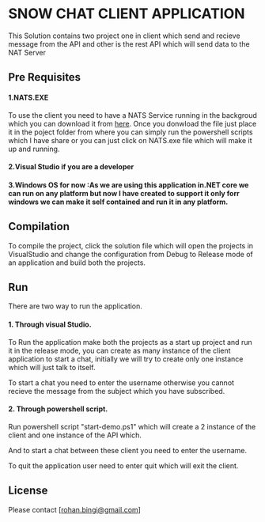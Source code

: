 # SNOW CHAT CLIENT APPLICATION

This Solution contains two project one in client which send and recieve message from the API and other is the rest API which will send data to the NAT Server 

## Pre Requisites

####  1.NATS.EXE

To use the client you need to have a NATS Service running in the backgroud which you can download it from [here](https://nats.io/download/). Once you donwload the file just place it in the poject folder from where you can simply  run the powershell scripts which I have share or you can just click on NATS.exe file which will make it up and running.

####  2.Visual Studio if you are a developer 

####  3.Windows OS for now :As we are using this application in.NET core we can run on any platform but now I have created to support it only forr windows we can make it self contained and run it in any platform.

## Compilation

To compile the project, click the solution file which will open the projects in VisualStudio  and change the configuration from Debug to Release mode of an application and build both the projects.

## Run

There are two way to run the application.

  #### 1. Through visual Studio.

To Run the application make both the projects as a start up project and run it in the release mode, you can create as many instance of the client application to start a chat, initially we will try to create only one instance which will just talk to itself.

To start a chat you need to enter the username otherwise you cannot recieve the message from the subject which you have subscribed.

  #### 2. Through powershell script.

Run powershell script "start-demo.ps1" which will create a 2 instance of the client and one instance of the API which.

And to start a chat between these client you need to enter the username.

To quit the application user need to enter quit  which will exit the client.

## License

Please contact [rohan.bingi@gmail.com]